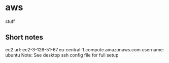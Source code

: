 # aws
stuff

## Short notes
ec2 url: ec2-3-126-51-67.eu-central-1.compute.amazonaws.com
username: ubuntu
Note: See desktop ssh config file for full setup
